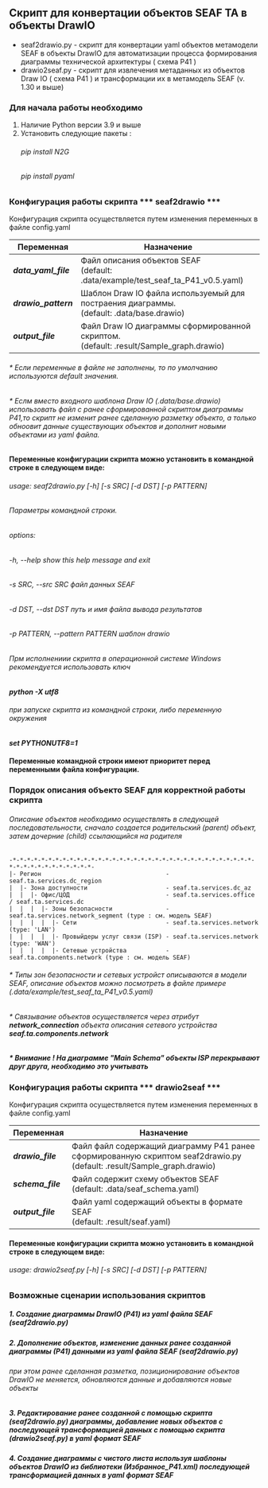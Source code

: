 ## Скрипт для конвертации объектов SEAF TA в объекты DrawIO 

 - seaf2drawio.py  - скрипт для конвертации yaml объектов метамодели SEAF в объекты DrawIO для автоматизации процесса 
                     формирования диаграммы технической архитектуры ( схема Р41 )
 - drawio2seaf.py - скрипт для извлечения метаданных из объектов Draw IO ( схема Р41 ) и трансформации их в метамодель SEAF (v. 1.30 и выше)

### Для начала работы необходимо 

 1. Наличие Python версии 3.9 и выше
 2. Установить следующие пакеты : 
     ###### pip install N2G
     ###### pip install pyaml
 
### Конфигурация работы скрипта  *** seaf2drawio ***
  Конфигурация скрипта осуществляется путем изменения переменных в файле config.yaml
  
| Переменная           | Назначение                                                                                     |
|----------------------|------------------------------------------------------------------------------------------------|
| ***data_yaml_file*** | Файл описания объектов SEAF <br/>(default: .data/example/test_seaf_ta_P41_v0.5.yaml)           |
| ***drawio_pattern*** | Шаблон Draw IO  файла используемый для постраения диаграммы.<br/>(default: .data/base.drawio)  | 
| ***output_file***    | Файл Draw IO диаграммы сформированной скриптом.<br/>(default: .result/Sample_graph.drawio)     |

###### * Если переменные в файле не заполнены, то по умолчанию используются default значения.
###### * Еслм вместо входного шаблона Draw IO (.data/base.drawio) использовать файл с ранее сформированной скриптом диаграммы Р41,то скрипт не изменит ранее сделанную разметку объекто, а только обноовит данные существующих объектов и дополнит новыми объектами из yaml файла.

#### Переменные конфигурации скрипта можно установить в командной строке в следующем виде:

###### usage: seaf2drawio.py [-h] [-s SRC] [-d DST] [-p PATTERN]

###### Параметры командной строки.

###### options:
######  -h, --help            show this help message and exit
######  -s SRC, --src SRC     файл данных SEAF
######  -d DST, --dst DST     путь и имя файла вывода результатов
######  -p PATTERN, --pattern PATTERN шаблон drawio

###### Прм исполнениии скрипта в операционной системе Windows рекомендуется использовать ключ 
*****python -X utf8*****  
###### при запуске скрипта из командной строки, либо переменную окружения 
*****set PYTHONUTF8=1*****

#### Переменные командной строки имеют приоритет перед переменными файла конфигурации.

### Порядок описания объекто SEAF для корректной работы скрипта

###### Описание объектов необходимо осуществлять в следующей последовательности, сначало создается родительский (parent) объект, затем дочерние (child) ссылающийся на родителя
    -*-*-*-*-*-*-*-*-*-*-*-*-*-*-*-*-*-*-*-*-*-*-*-*-*-*-*-*-*-*-*-*-*-*-*-*-*-*-*-*-*-*-*-*-*-*-
    |- Регион                                   - seaf.ta.services.dc_region
    |  |- Зона доступности                      - seaf.ta.services.dc_az
    |  |  |- Офис/ЦОД                           - seaf.ta.services.office / seaf.ta.services.dc
    |  |  |  |- Зоны безопасности               - seaf.ta.services.network_segment (type : см. модель SEAF)
    |  |  |  |  |- Сети                         - seaf.ta.services.network (type: 'LAN')
    |  |  |  |  |- Провыйдеры услуг связи (ISP) - seaf.ta.services.network (type: 'WAN')
    |  |  |  |  |- Сетевые устройства           - seaf.ta.components.network (type : см. модель SEAF)

######  * Типы зон безопасности и сетевых устройст описываются в модели SEAF, описание объектов можно посмотреть в файле примере (.data/example/test_seaf_ta_P41_v0.5.yaml)

###### * Связывание объектов осуществляется через атрибут ***network_connection*** объекта описания сетевого устройства ***seaf.ta.components.network***

##### * Внимание ! На диаграмме "Main Schema" объекты ISP  перекрывают друг друга, необходимо это учитывать

### Конфигурация работы скрипта  *** drawio2seaf ***

Конфигурация скрипта осуществляется путем изменения переменных в файле config.yaml
  
| Переменная          | Назначение                                                                                                                  |
|---------------------|-----------------------------------------------------------------------------------------------------------------------------|
| ***drawio_file***   | Файл файл содержащий диаграмму Р41 ранее сформированную скриптом seaf2drawio.py <br/>(default: .result/Sample_graph.drawio) |
| ***schema_file***   | Файл содержит схему объектов SEAF <br/>(default: .data/seaf_schema.yaml)                                                    | 
| ***output_file***   | Файл yaml содержащий объекты в формате SEAF <br/>(default: .result/seaf.yaml)                                               |

#### Переменные конфигурации скрипта можно установить в командной строке в следующем виде:

###### usage: drawio2seaf.py [-h] [-s SRC] [-d DST] [-p PATTERN]

### Возможные сценарии использования скриптов

##### 1. Создание диаграммы DrawIO (Р41) из yaml файла SEAF (seaf2drawio.py)
##### 2. Дополнение объектов, изменение данных ранее созданной диаграммы (Р41) данными из yaml файла SEAF (seaf2drawio.py)
######   при этом ранее сделанная разметка, позиционирование объектов DrawIO не меняется, обновляются данные и добавляются новые объекты 
##### 3. Редактирование ранее созданной с помощью скрипта (seaf2drawio.py) диаграммы, добавление новых объектов с последующей трансформацией данных с помощью скрипта (drawio2seaf.py) в yaml формат SEAF
##### 4. Создание диаграммы с чистого листа используя шаблоны объектов DrawIO из библиотеки (Избранное_Р41.xml) последующей трансформацией данных в yaml формат SEAF
